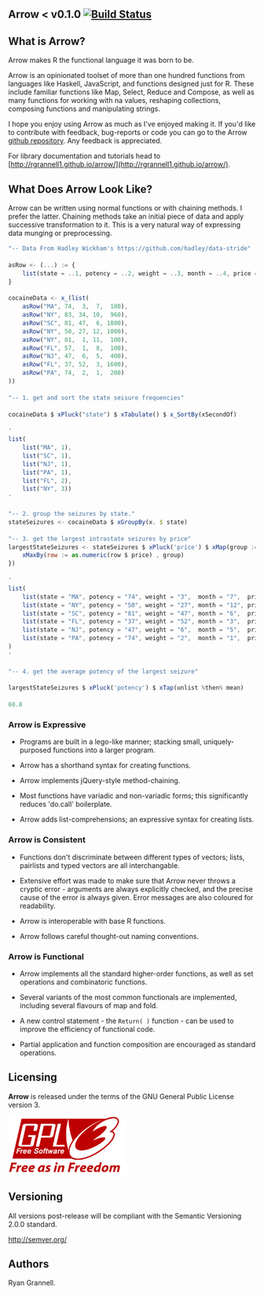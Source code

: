 Arrow < v0.1.0 [![Build Status](https://travis-ci.org/rgrannell1/arrow.png)](https://travis-ci.org/rgrannell1/arrow)
-----------------------------------


## What is Arrow?

Arrow makes R the functional language it was born to be.

Arrow is an opinionated toolset of more than one hundred functions from languages
like Haskell, JavaScript, and functions designed just for R. These
include familiar functions like Map, Select, Reduce and Compose, as
well as many functions for working with na values, reshaping collections,
composing functions and manipulating strings.

I hope you enjoy using Arrow as much as I've enjoyed making it.
If you'd like to contribute with feedback, bug-reports or code
you can go to the Arrow [github repository](https://github.com/rgrannell1/arrow).
Any feedback is appreciated.

For library documentation and tutorials head to
[http://rgrannell1.github.io/arrow/](http://rgrannell1.github.io/arrow/).


## What Does Arrow Look Like?

Arrow can be written using normal functions or with chaining methods. I prefer the latter. Chaining 
methods take an initial piece of data and apply successive transformation to it. 
This is a very natural way of expressing data munging or preprocessing.

```javascript
"-- Data From Hadley Wickham's https://github.com/hadley/data-stride"

asRow <- (...) := {
	list(state = ..1, potency = ..2, weight = ..3, month = ..4, price = ..5)
}

cocaineData <- x_(list(
	asRow("MA", 74,  3,  7,  180),
	asRow("NY", 83, 34, 10,  960),
	asRow("SC", 81, 47,  6, 1800),
	asRow("NY", 50, 27, 12, 1000),
	asRow("NY", 81,  1, 11,  100),
	asRow("FL", 57,  1,  8,  100),
	asRow("NJ", 47,  6,  5,  400),
	asRow("FL", 37, 52,  3, 1600),
	asRow("PA", 74,  2,  1,  200)
))

"-- 1. get and sort the state seisure frequencies"

cocaineData $ xPluck("state") $ xTabulate() $ x_SortBy(xSecondOf)

'
list(
    list("MA", 1), 
    list("SC", 1), 
    list("NJ", 1), 
    list("PA", 1), 
    list("FL", 2), 
    list("NY", 3))
'

"-- 2. group the seizures by state."
stateSeizures <- cocaineData $ xGroupBy(x. $ state)

"-- 3. get the largest intrastate seizures by price"
largestStateSeizures <- stateSeizures $ xPluck('price') $ xMap(group := {
    xMaxBy(row := as.numeric(row $ price) , group)  
})

'
list(
	list(state = "MA", potency = "74", weight = "3",  month = "7",  price = "180"),
	list(state = "NY", potency = "50", weight = "27", month = "12", price = "1000"), 
	list(state = "SC", potency = "81", weight = "47", month = "6",  price = "1800"), 
	list(state = "FL", potency = "37", weight = "52", month = "3",  price = "1600"), 
	list(state = "NJ", potency = "47", weight = "6",  month = "5",  price = "400"), 
	list(state = "PA", potency = "74", weight = "2",  month = "1",  price = "200")
)
'

"-- 4. get the average potency of the largest seizure"

largestStateSeizures $ xPluck('potency') $ xTap(unlist %then% mean)

60.8
```

### Arrow is Expressive

* Programs are built in a lego-like manner; stacking small,
uniquely-purposed functions into a larger program.

* Arrow has a shorthand syntax for creating functions.

* Arrow implements jQuery-style method-chaining.

* Most functions have variadic and non-variadic forms; this significantly reduces 
'do.call' boilerplate.

* Arrow adds list-comprehensions; an expressive syntax for creating lists.

### Arrow is Consistent

* Functions don't discriminate between different types of vectors; lists, pairlists
and typed vectors are all interchangable.

* Extensive effort was made to make sure that Arrow never throws
a cryptic error - arguments are always explicitly checked, and the precise
cause of the error is always given. Error messages are also coloured for readability.

* Arrow is interoperable with base R functions.

* Arrow follows careful thought-out naming conventions.

### Arrow is Functional

* Arrow implements all the standard higher-order functions,
as well as set operations and combinatoric functions.

* Several variants of the most common functionals are implemented,
including several flavours of map and fold.

* A new control statement - the ```Return( )``` function - can
be used to improve the efficiency of functional code.

* Partial application and function composition are encouraged
as standard operations.

## Licensing

**Arrow** is released under the terms of the GNU General Public License version 3.

<img src="gpl3.png" height = "120"> </img>


## Versioning

All versions post-release will be compliant with the Semantic Versioning 2.0.0 standard.

http://semver.org/

## Authors

Ryan Grannell.
